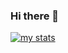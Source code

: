 ### Hi there 👋

<!--
**kandasangrat6/kandasangrat6** is a ✨ _special_ ✨ repository because its `README.md` (this file) appears on your GitHub profile.

Here are some ideas to get you started:

- 🔭 I’m currently working on ...
- 🌱 I’m currently learning ...
- 👯 I’m looking to collaborate on ...
- 🤔 I’m looking for help with ...
- 💬 Ask me about ...
- 📫 How to reach me: ...
- 😄 Pronouns: ...
- ⚡ Fun fact: ...
-->

[![my stats](https://github-readme-stats.vercel.app/api/wakatime?username=kandasangrat6&layout=compact)](https://wakatime.com/@kandasangrat6)
